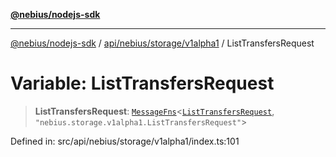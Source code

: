 [**@nebius/nodejs-sdk**](../../../../../README.md)

---

[@nebius/nodejs-sdk](../../../../../README.md) / [api/nebius/storage/v1alpha1](../README.md) / ListTransfersRequest

# Variable: ListTransfersRequest

> **ListTransfersRequest**: [`MessageFns`](../../../../../runtime/protos/core/interfaces/MessageFns.md)\<[`ListTransfersRequest`](../interfaces/ListTransfersRequest.md), `"nebius.storage.v1alpha1.ListTransfersRequest"`\>

Defined in: src/api/nebius/storage/v1alpha1/index.ts:101

